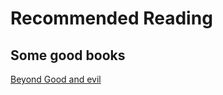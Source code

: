 # Recommended Reading
## Some good books

[Beyond Good and evil](InterestingBytes/articles/recommended_reading/beyondgoodevil.md)
